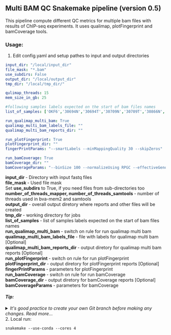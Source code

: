 ## Multi BAM QC Snakemake pipeline (version 0.5)

This pipeline compute different QC metrics for multiple bam files with results of ChIP-seq experiments.
It uses qualimap, plotFingerprint and bamCoverage tools.

### Usage:

1. Edit config.yaml and setup pathes to input and output directories
```yaml
input_dir: "/local/input_dir"
file_mask: "*.bam"
use_subdirs: False
output_dir: "/local/output_dir"
tmp_dir: "/local/tmp_dir/"

qulimap_threads: 15
mem_size_in_gb: 25

#following samples labels expected on the start of bam files names
list_of_samples: ['OKF6','30694N','30694T','30709N','30709T','30866N','30866T']

run_qualimap_multi_bam: True
qualimap_multi_bam_labels_file: ""
qualimap_multi_bam_reports_dir: ""

run_plotFingerprint: True
plotFingerprint_dir: ""
fingerPrintParams: "--smartLabels --minMappingQuality 30 --skipZeros"

run_bamCoverage: True
bamCoverage_dir: ""
bamCoverageParams: "--binSize 100 --normalizeUsing RPGC --effectiveGenomeSize 2913022398 --extendReads --ignoreDuplicates"
```
<b> input_dir </b> - Directory with input fastq files <br>
<b> file_mask </b> - Used file mask  <br>
Set <b>use_subdirs</b> to True, if you need files from sub-directories too <br>
<b> number_of_threads_mapper, number_of_threads_samtools </b> - number of threads used in bva-mem2 and samtools <br> 
<b> output_dir </b> - overall output diretory where reports and other files will be created <br>
<b> tmp_dir </b> - working directory for jobs <br>
<b> list_of_samples </b> - list of samples labels expected on the start of bam files names <br>
<b> run_qualimap_multi_bam </b> - switch on rule for run qualimap multi bam <br>
<b> qualimap_multi_bam_labels_file </b> - file with labels for qualimap multi bam [Optional]<br>
<b> qualimap_multi_bam_reports_dir </b> - output diretory for qualimap multi bam reports [Optional]<br>
<b> run_plotFingerprint </b> - switch on rule for run plotFingerprint <br>
<b> plotFingerprint_dir </b> - output diretory for plotFingerprint reports [Optional]<br>
<b> fingerPrintParams </b> - parameters for plotFingerprint <br>
<b> run_bamCoverage </b> - switch on rule for run bamCoverage <br>
<b> bamCoverage_dir </b> - output diretory for bamCoverage reports [Optional]<br>
<b> bamCoverageParams </b> - parameters for bamCoverage <br>



#### <i>Tip:</i>
<details>

<summary> <i> It's good practice to create your own Git branch before making any changes. Read more...</i></summary>

It's good practice to create your own Git branch before making any changes.
So, in the directory where you cloned 'goodnuff', execute the following commands:

```
git checkout master
git pull
```

It will download last version of master or dev branch to your system.
Then, create your own branch:

```
git checkout -b project/your_project_name_or_something_else
```

Now, you are in your branch, and you can make any fixes you want, which will be stored only in your branch.

For example, edit any config files.

Then you can execute following:

```commandline
git commit -a -m "Fix FastQC config fro project blabla. Or some another message"
```

And save your changes in your local git repository


Then, if you would like to share this changes you can also perform

```commandline
git push -u origin <your_branch_name>
```

All changes will be saved in remote repository too. But stored in your separate branch

</details>
2. Local run:

```commandline
snakemake --use-conda --cores 4 
```
